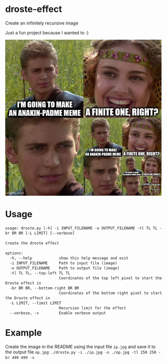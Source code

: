 # droste-effect
Create an infinitely recursive image

Just a fun project because I wanted to :)

![Anakin and Padme meme with the droste effect](op.jpg)

# Usage
```
usage: droste.py [-h] -i INPUT_FILENAME -o OUTPUT_FILENAME -tl TL TL -br BR BR [-L LIMIT] [--verbose]

Create the droste effect

options:
  -h, --help            show this help message and exit
  -i INPUT_FILENAME     Path to input file (image)
  -o OUTPUT_FILENAME    Path to output file (image)
  -tl TL TL, --top-left TL TL
                        Coordinates of the top left pixel to start the Droste effect in
  -br BR BR, --bottom-right BR BR
                        Coordinates of the bottom right pixel to start the Droste effect in
  -L LIMIT, --limit LIMIT
                        Recursion limit for the effect
  --verbose, -v         Enable verbose output
  ```
  
# Example
Create the image in the README using the input file `ip.jpg` and save it to the output file `op.jpg`:
`./droste.py -i ./ip.jpg -o ./op.jpg -tl 250 250 -br 499 499 -v`
 
